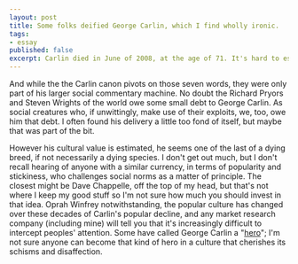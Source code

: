 ```yaml
---
layout: post
title: Some folks deified George Carlin, which I find wholly ironic.
tags:
- essay
published: false
excerpt: Carlin died in June of 2008, at the age of 71. It's hard to estimate Carlin's value in the Western culture; his "Seven Words are bit less immodest today, and no matter his one-time popularity, their deflation is not significantly his doing.
---
```


<!-- Carlin died in June of 2008, at the age of 71. It's hard to estimate Carlin's value in the Western culture; his "Seven Words are bit less immodest today, and no matter his one-time popularity, their deflation is not significantly his doing. -->

And while the the Carlin canon pivots on those seven words, they were only part of his larger social commentary machine. No doubt the Richard Pryors and Steven Wrights of the world owe some small debt to George Carlin. As social creatures who, if unwittingly, make use of their exploits, we, too, owe him that debt. I often found his delivery a little too fond of itself, but maybe that was part of the bit.

However his cultural value is estimated, he seems one of the last of a dying breed, if not necessarily a dying species. I don't get out much, but I don't recall hearing of anyone with a similar currency, in terms of popularity and stickiness, who challenges social norms as a matter of principle. The closest might be Dave Chappelle, off the top of my head, but that's not where I keep my good stuff so I'm not sure how much you should invest in that idea. Oprah Winfrey notwithstanding, the popular culture has changed over these decades of Carlin's popular decline, and any market research company (including mine) will tell you that it's increasingly difficult to intercept peoples' attention. Some have called George Carlin a "[hero](http://daringfireball.net/linked/2008/06/23/carlin)"; I'm not sure anyone can become that kind of hero in a culture that cherishes its schisms and disaffection.
